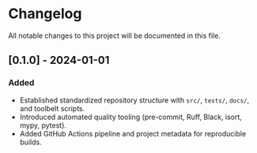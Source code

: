 <!-- SPDX-License-Identifier: MPL-2.0 -->
# Changelog

All notable changes to this project will be documented in this file.

## [0.1.0] - 2024-01-01
### Added
- Established standardized repository structure with `src/`, `tests/`, `docs/`, and toolbelt scripts.
- Introduced automated quality tooling (pre-commit, Ruff, Black, isort, mypy, pytest).
- Added GitHub Actions pipeline and project metadata for reproducible builds.
